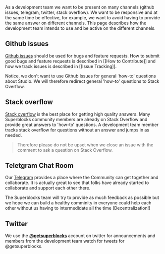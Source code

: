 As a development team we want to be present on many channels (github issues, telegram, twitter, stack overflow). We want to be responsive and at the same time be effective, for example, we want to avoid having to provide the same answer on different channels. This page describes how the development team intends to use and be active on the different channels.

## Github issues
[Github issues](https://github.com/SuperblocksHQ/studio/issues) should be used for bugs and feature requests. How to submit good bugs and feature requests is described in [[How to Contribute]] and how we track issues is described in [[Issue Tracking]].

Notice, we don't want to use Github Issues for general 'how-to' questions about Studio. We will therefore redirect general 'how-to' questions to Stack Overflow.

## Stack overflow
[Stack overflow](https://stackoverflow.com/questions/tagged/superblocks) is the best place for getting high quality answers. Many Superblocks community members are already on Stack Overflow and provide great answers to 'how-to' questions. A development team member tracks stack overflow for questions without an answer and jumps in as needed.

>Therefore please do not be upset when we close an issue with the comment to ask a question on Stack Overflow.

## Teletgram Chat Room
Our [Telegram](https://t.me/GetSuperblocks) provides a place where the Community can get together and collaborate. It is actually great to see that folks have already started to collaborate and support each other there.

The Superblocks team will try to provide as much feedback as possible but we hope we can build a healthy comminity in everyone could help each other without us having to intermedidate all the time (Decentralization!)


## Twitter
We use the [**@getsuperblocks**](https://twitter.com/getsuperblocks) account on twitter for announcements and members from the development team watch for tweets for @getsuperblocks.